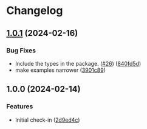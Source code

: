 # Changelog

## [1.0.1](https://github.com/streetsidesoftware/thistogram/compare/v1.0.0...v1.0.1) (2024-02-16)


### Bug Fixes

* Include the types in the package. ([#26](https://github.com/streetsidesoftware/thistogram/issues/26)) ([840fd5d](https://github.com/streetsidesoftware/thistogram/commit/840fd5d02b76e35e60783b4cd5034d7b31852356))
* make examples narrower ([3901c89](https://github.com/streetsidesoftware/thistogram/commit/3901c89c55b1891b626892ff1a5136863c91052a))

## 1.0.0 (2024-02-14)


### Features

* Initial check-in ([2d9ed4c](https://github.com/streetsidesoftware/thistogram/commit/2d9ed4c1dca3a2f1a566d35aaec38a49f34fe4f0))
